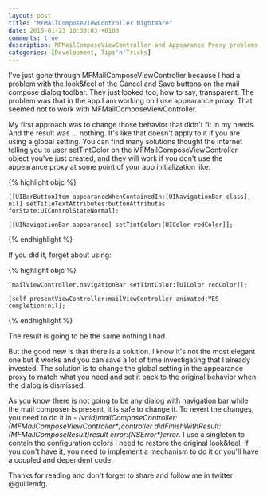 ```yaml
---
layout: post
title: "MFMailComposeViewController Nightmare"
date: 2015-01-23 10:30:03 +0100
comments: true
description: MFMailComposeViewController and Appearance Proxy problems
categories: [Development, Tips'n'Tricks]
---
```

I've just gone through MFMailComposeViewController because I had a problem with the look&feel of the Cancel and Save buttons on the mail compose dialog toolbar. They just looked too, how to say, transparent. The problem was that in the app I am working on I use appearance proxy. That seemed not to work with MFMailComposeViewController.
<!-- more -->

My first approach was to change those behavior that didn't fit in my needs. And the result was ... nothing. It's like that doesn't apply to it if you are using a global setting. You can find many solutions thought the internet telling you to user setTintColor on the MFMailComposeViewController object you've just created, and they will work if you don't use the appearance proxy at some point of your app initialization like:

{% highlight objc %}

    [[UIBarButtonItem appearanceWhenContainedIn:[UINavigationBar class], nil] setTitleTextAttributes:buttonAttributes forState:UIControlStateNormal];

    [[UINavigationBar appearance] setTintColor:[UIColor redColor]];
	
{% endhighlight  %}

If you did it, forget about using:

{% highlight objc %}

	[mailViewController.navigationBar setTintColor:[UIColor redColor]];

	[self presentViewController:mailViewController animated:YES completion:nil]; 
	
{% endhighlight  %}

The result is going to be the same nothing I had.

But the good new is that there is a solution. I know it's not the most elegant one but it works and you can save a lot of time investigating that I already invested. The solution is to change the global setting in the appearance proxy to match what you need and set it back to the original behavior when the dialog is dismissed.

As you know there is not going to be any dialog with navigation bar while the mail composer is present, it is safe to change it. To revert the changes, you need to do it in _- (void)mailComposeController:(MFMailComposeViewController*)controller didFinishWithResult:(MFMailComposeResult)result error:(NSError*)error_. I use a singleton to contain the configuration colors I need to restore the original look&feel, if you don't have it, you need to implement a mechanism to do it or you'll have a coupled and dependent code.

Thanks for reading and don't forget to share and follow me in twitter @guillemfg.